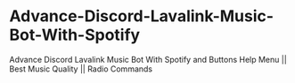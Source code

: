 # Advance-Discord-Lavalink-Music-Bot-With-Spotify
Advance Discord Lavalink Music Bot With Spotify and Buttons Help Menu || Best Music Quality || Radio Commands 
